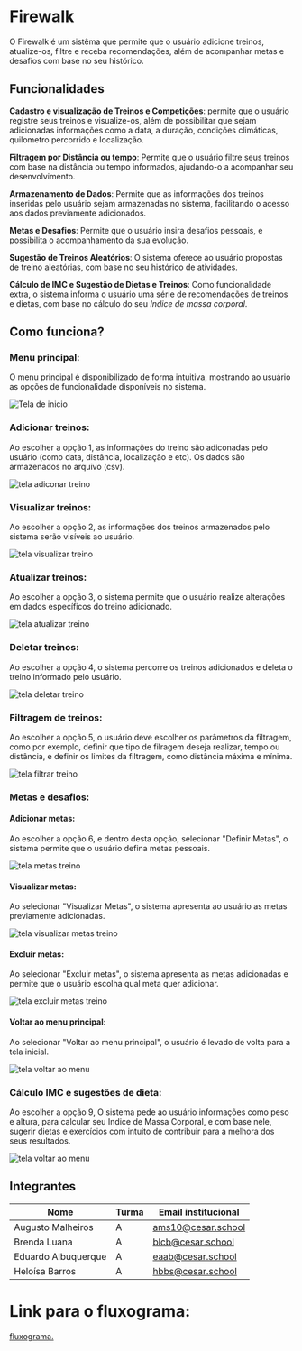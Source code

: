 
# Firewalk

O Firewalk é um sistêma que permite que o usuário adicione treinos, atualize-os, filtre e receba recomendações, além de acompanhar metas e desafios com base no seu histórico.

## Funcionalidades
**Cadastro e visualização de Treinos e Competições**: permite que o usuário registre seus treinos e visualize-os, além de possibilitar que sejam adicionadas informações como a data, a duração, condições climáticas, quilometro percorrido e localização.

**Filtragem por Distância ou tempo**: Permite que o usuário filtre seus treinos com base na distância ou tempo informados, ajudando-o a acompanhar seu desenvolvimento.

**Armazenamento de Dados**: Permite que as informações dos treinos inseridas pelo usuário sejam armazenadas no sistema, facilitando o acesso aos dados previamente adicionados.

**Metas e Desafios**: Permite que o usuário insira desafios pessoais, e possibilita o acompanhamento da sua evolução.

**Sugestão de Treinos Aleatórios**: O sistema oferece ao usuário propostas de treino aleatórias, com base no seu histórico de atividades.

**Cálculo de IMC e Sugestão de Dietas e Treinos**: Como funcionalidade extra, o  sistema informa o usuário uma série de recomendações de treinos e dietas, com base no cálculo do seu *Indice de massa corporal*.

## Como funciona?
### Menu principal:
O menu principal é disponibilizado de forma intuitiva, mostrando ao usuário as opções de funcionalidade disponíveis no sistema.

![Tela de inicio](Menu.png)

### Adicionar treinos:

Ao escolher a opção 1, as informações do treino são adiconadas pelo usuário (como data, distância, localização e etc). Os dados são armazenados no arquivo (csv).

![tela adiconar treino](op1.png)

### Visualizar treinos:

Ao escolher a opção 2, as informações dos treinos armazenados pelo sistema serão visíveis ao usuário.

![tela visualizar treino](op2.png)

### Atualizar treinos:

Ao escolher a opção 3, o sistema permite que o usuário realize alterações em dados específicos do treino adicionado.

![tela atualizar treino](op3.png)

### Deletar treinos:

Ao escolher a opção 4, o sistema percorre os treinos adicionados e deleta o treino informado pelo usuário.

![tela deletar treino](op4.png)

### Filtragem de treinos:

Ao escolher a opção 5, o usuário deve escolher os parâmetros da filtragem, como por exemplo, definir que tipo de filragem deseja realizar, tempo ou distância, e definir os limites da filtragem, como distância máxima e mínima.

![tela filtrar treino](op5.png)

### Metas e desafios:
#### Adicionar metas:

Ao escolher a opção 6, e dentro desta opção, selecionar "Definir Metas", o sistema permite que o usuário defina metas pessoais.

![tela metas treino](op6.png)

#### Visualizar metas:

Ao selecionar "Visualizar Metas", o sistema apresenta ao usuário as metas previamente adicionadas.


![tela visualizar metas treino](op61.png)

#### Excluir metas:

Ao selecionar "Excluir metas", o sistema apresenta as metas adicionadas e permite que o usuário escolha qual meta quer adicionar.

![tela excluir metas treino](op62.png)

#### Voltar ao menu principal:

Ao selecionar "Voltar ao menu principal", o usuário é levado de volta para a tela inicial.

![tela voltar ao menu](op63.png)

### Cálculo IMC e sugestões de dieta:

Ao escolher a opção 9, O sistema pede ao usuário informações como peso e altura, para calcular seu Indice de Massa Corporal, e com base nele, sugerir dietas e exercícios com intuito de contribuir para a melhora dos seus resultados.

![tela voltar ao menu](imc.png)



## Integrantes

| Nome | Turma | Email institucional|
|------|-------|------------|
|Augusto Malheiros| A | ams10@cesar.school|
|Brenda Luana| A | blcb@cesar.school|
|Eduardo Albuquerque| A | eaab@cesar.school|
|Heloísa Barros| A | hbbs@cesar.school|

# Link para o fluxograma:
[fluxograma.](https://miro.com/welcomeonboard/QklTUEtBTjhpV1MrZVp2RGRxQXA5RHE5NjFaWFJ2OHpVeGpNTlJybHo0R0FsUEsxZ09lZjJTeTFuNXpYVFZLNzhUK1FWK1ZkTUJhMDF2SzBVdmJ0ZlJKSzBGc2VKVTNBMkk3bWF5QUY5bThxVUtFTERYVnpWK1lyZW0yTVFtczUhZQ==?share_link_id=540843250254)